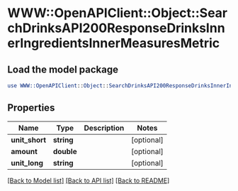 # WWW::OpenAPIClient::Object::SearchDrinksAPI200ResponseDrinksInnerIngredientsInnerMeasuresMetric

## Load the model package
```perl
use WWW::OpenAPIClient::Object::SearchDrinksAPI200ResponseDrinksInnerIngredientsInnerMeasuresMetric;
```

## Properties
Name | Type | Description | Notes
------------ | ------------- | ------------- | -------------
**unit_short** | **string** |  | [optional] 
**amount** | **double** |  | [optional] 
**unit_long** | **string** |  | [optional] 

[[Back to Model list]](../README.md#documentation-for-models) [[Back to API list]](../README.md#documentation-for-api-endpoints) [[Back to README]](../README.md)


